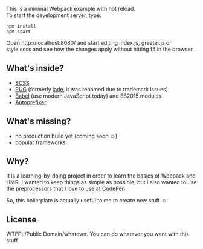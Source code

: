 This is a minimal Webpack example with hot reload.  
To start the development server, type:

    npm install
    npm start

Open http://localhost:8080/ and start editing index.js, greeter.js or style.scss and see how the changes apply without hitting f5 in the browser.

## What's inside?

 - [SCSS](http://sass-lang.com)
 - [PUG](https://www.npmjs.com/package/pug) (formerly [jade](http://jade-lang.com), it was renamed due to trademark issues)
 - [Babel](http://babeljs.io) (use modern JavaScript today) and ES2015 modules
 - [Autoprefixer](https://www.npmjs.com/package/autoprefixer)

## What's missing?

 - no production build yet (coming soon ☺)
 - popular frameworks

## Why?

It is a learning-by-doing project in order to learn the basics of Webpack and HMR. 
I wanted to keep things as simple as possible, but I also wanted to use the preprocessors that I love to use at [CodePen](https://codepen.io/terabaud). 

So, this boilerplate is actually useful to me to create new stuff ☺.

## License

WTFPL/Public Domain/whatever. You can do whatever you want with this stuff. 
